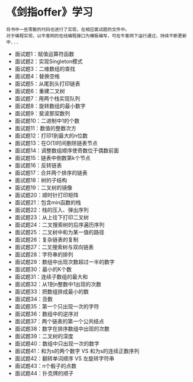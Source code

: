 # 《剑指offer》学习
    将书中一些零散的代码也进行了实现，在相应面试题的文件中。
    对于编程实现，以牛客网的在线编程接口为模板编写，可在牛客网下运行通过，持续不断更新中...
- 面试题1：赋值运算符函数
- 面试题2：实现Singleton模式
- 面试题3：二维数组的查找
- 面试题4：替换空格
- 面试题5：从尾到头打印链表
- 面试题6：重建二叉树
- 面试题7：用两个栈实现队列
- 面试题8：旋转数组的最小数字
- 面试题9：斐波那契数列
- 面试题10：二进制中1的个数
- 面试题11：数值的整数次方
- 面试题12：打印1到最大的n位数
- 面试题13：在O(1)时间删除链表节点
- 面试题14：调整数组顺序使奇数位于偶数前面
- 面试题15：链表中倒数第k个节点
- 面试题16：反转链表
- 面试题17：合并两个排序的链表
- 面试题18：树的子结构
- 面试题19：二叉树的镜像
- 面试题20：顺时针打印矩阵
- 面试题21：包含min函数的栈
- 面试题22：栈的压入、弹出序列
- 面试题23：从上往下打印二叉树
- 面试题24：二叉搜索树的后序遍历序列
- 面试题25：二叉树中和为某一值的路径
- 面试题26：复杂链表的复制
- 面试题27：二叉搜索树与双向链表
- 面试题28：字符串的排列
- 面试题29：数组中出现次数超过一半的数字
- 面试题30：最小的K个数
- 面试题31：连续子数组的最大和
- 面试题32：从1到n整数中1出现的次数
- 面试题33：把数组排成最小的数
- 面试题34：丑数
- 面试题35：第一个只出现一次的字符
- 面试题36：数组中的逆序对
- 面试题37：两个链表的第一个公共结点
- 面试题38：数字在排序数组中出现的次数
- 面试题39：二叉树的深度
- 面试题40：数组中只出现一次的数字
- 面试题41：和为s的两个数字 VS 和为s的连续正数序列
- 面试题42：翻转单词顺序 VS 左旋转字符串
- 面试题43：n个骰子的点数
- 面试题44：扑克牌的顺子
